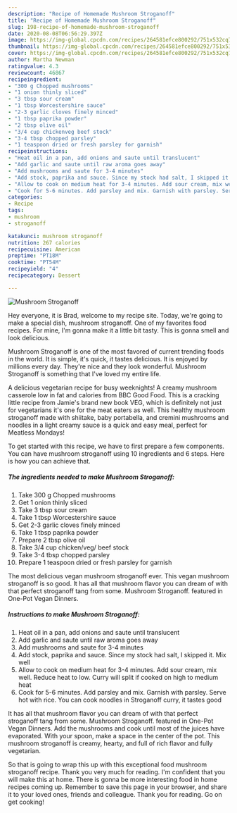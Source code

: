 ```yaml
---
description: "Recipe of Homemade Mushroom Stroganoff"
title: "Recipe of Homemade Mushroom Stroganoff"
slug: 198-recipe-of-homemade-mushroom-stroganoff
date: 2020-08-08T06:56:29.397Z
image: https://img-global.cpcdn.com/recipes/264581efce800292/751x532cq70/mushroom-stroganoff-recipe-main-photo.jpg
thumbnail: https://img-global.cpcdn.com/recipes/264581efce800292/751x532cq70/mushroom-stroganoff-recipe-main-photo.jpg
cover: https://img-global.cpcdn.com/recipes/264581efce800292/751x532cq70/mushroom-stroganoff-recipe-main-photo.jpg
author: Martha Newman
ratingvalue: 4.3
reviewcount: 46867
recipeingredient:
- "300 g Chopped mushrooms"
- "1 onion thinly sliced"
- "3 tbsp sour cream"
- "1 tbsp Worcestershire sauce"
- "2-3 garlic cloves finely minced"
- "1 tbsp paprika powder"
- "2 tbsp olive oil"
- "3/4 cup chickenveg beef stock"
- "3-4 tbsp chopped parsley"
- "1 teaspoon dried or fresh parsley for garnish"
recipeinstructions:
- "Heat oil in a pan, add onions and saute until translucent"
- "Add garlic and saute until raw aroma goes away"
- "Add mushrooms and saute for 3-4 minutes"
- "Add stock, paprika and sauce. Since my stock had salt, I skipped it. Mix well"
- "Allow to cook on medium heat for 3-4 minutes. Add sour cream, mix well. Reduce heat to low. Curry will split if cooked on high to medium heat"
- "Cook for 5-6 minutes. Add parsley and mix. Garnish with parsley. Serve hot with rice. You can cook noodles in Stroganoff curry, it tastes good"
categories:
- Recipe
tags:
- mushroom
- stroganoff

katakunci: mushroom stroganoff 
nutrition: 267 calories
recipecuisine: American
preptime: "PT18M"
cooktime: "PT54M"
recipeyield: "4"
recipecategory: Dessert

---
```



![Mushroom Stroganoff](https://img-global.cpcdn.com/recipes/264581efce800292/751x532cq70/mushroom-stroganoff-recipe-main-photo.jpg)

Hey everyone, it is Brad, welcome to my recipe site. Today, we're going to make a special dish, mushroom stroganoff. One of my favorites food recipes. For mine, I'm gonna make it a little bit tasty. This is gonna smell and look delicious.

Mushroom Stroganoff is one of the most favored of current trending foods in the world. It is simple, it's quick, it tastes delicious. It is enjoyed by millions every day. They're nice and they look wonderful. Mushroom Stroganoff is something that I've loved my entire life.

A delicious vegetarian recipe for busy weeknights! A creamy mushroom casserole low in fat and calories from BBC Good Food. This is a cracking little recipe from Jamie&#39;s brand new book VEG, which is definitely not just for vegetarians it&#39;s one for the meat eaters as well. This healthy mushroom stroganoff made with shiitake, baby portabella, and cremini mushrooms and noodles in a light creamy sauce is a quick and easy meal, perfect for Meatless Mondays!


To get started with this recipe, we have to first prepare a few components. You can have mushroom stroganoff using 10 ingredients and 6 steps. Here is how you can achieve that.

<!--inarticleads1-->

##### The ingredients needed to make Mushroom Stroganoff:

1. Take 300 g Chopped mushrooms
1. Get 1 onion thinly sliced
1. Take 3 tbsp sour cream
1. Take 1 tbsp Worcestershire sauce
1. Get 2-3 garlic cloves finely minced
1. Take 1 tbsp paprika powder
1. Prepare 2 tbsp olive oil
1. Take 3/4 cup chicken/veg/ beef stock
1. Take 3-4 tbsp chopped parsley
1. Prepare 1 teaspoon dried or fresh parsley for garnish


The most delicious vegan mushroom stroganoff ever. This vegan mushroom stroganoff is so good. It has all that mushroom flavor you can dream of with that perfect stroganoff tang from some. Mushroom Stroganoff. featured in One-Pot Vegan Dinners. 

<!--inarticleads2-->

##### Instructions to make Mushroom Stroganoff:

1. Heat oil in a pan, add onions and saute until translucent
1. Add garlic and saute until raw aroma goes away
1. Add mushrooms and saute for 3-4 minutes
1. Add stock, paprika and sauce. Since my stock had salt, I skipped it. Mix well
1. Allow to cook on medium heat for 3-4 minutes. Add sour cream, mix well. Reduce heat to low. Curry will split if cooked on high to medium heat
1. Cook for 5-6 minutes. Add parsley and mix. Garnish with parsley. Serve hot with rice. You can cook noodles in Stroganoff curry, it tastes good


It has all that mushroom flavor you can dream of with that perfect stroganoff tang from some. Mushroom Stroganoff. featured in One-Pot Vegan Dinners. Add the mushrooms and cook until most of the juices have evaporated. With your spoon, make a space in the center of the pot. This mushroom stroganoff is creamy, hearty, and full of rich flavor and fully vegetarian. 

So that is going to wrap this up with this exceptional food mushroom stroganoff recipe. Thank you very much for reading. I'm confident that you will make this at home. There is gonna be more interesting food in home recipes coming up. Remember to save this page in your browser, and share it to your loved ones, friends and colleague. Thank you for reading. Go on get cooking!
